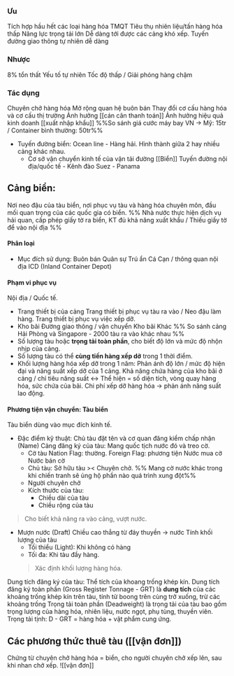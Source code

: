 ### Ưu
Tích hợp hầu hết các loại hàng hóa TMQT
Tiêu thụ nhiên liệu/tấn hàng hóa thấp
Năng lực trọng tải lớn
Dễ dàng tới được các cảng khó xếp.
Tuyến đường giao thông tự nhiên dễ dàng
### Nhược
8% tổn thất
Yếu tố tự nhiên 
Tốc độ thấp / Giải phóng hàng chậm
### Tác dụng
Chuyên chở hàng hóa
Mở rộng quan hệ buôn bán
Thay đổi cơ cấu hàng hóa và cơ cấu thị trường
Ảnh hưởng [[cán cân thanh toán]] 
Ảnh hưởng hiệu quả kinh doanh [[xuất nhập khẩu]] 
%%So sánh giá cước máy bay VN -> Mỹ: 15tr / Container bình thường: 50tr%%
- Tuyến đường biển: Ocean line - Hàng hải. Hình thành giữa 2 hay nhiều cảng khác nhau.
	- Cơ sở vận chuyển kinh tế của vận tải đường [[Biển]] 
		Tuyến đường nội địa/quốc tế - Kênh đào Suez - Panama 
## Cảng biển: 
Nơi neo đậu của tàu biển, nơi phục vụ tàu và hàng hóa chuyên môn, đầu mối quan trọng của các quốc gia có biển.
%% Nhà nước thực hiện dịch vụ hải quan, cấp phép giấy tờ ra biển, KT đủ khả năng xuất khẩu / Thiếu giấy tờ để vào nội địa %%
#### Phân loại 
- Mục đích sử dụng:
  Buôn bán
  Quân sự
  Trú ẩn
  Cá
  Cạn / thông quan nội địa ICD (Inland Container Depot)
#### Phạm vi phục vụ
Nội địa / Quốc tế.
- Trang thiết bị của cảng
	Trang thiết bị phục vụ tàu ra vào / Neo đậu làm hàng.
	Trang thiết bị phục vụ việc xếp dỡ.
- Kho bãi
	Đường giao thông / vận chuyển
	Kho bãi
	Khác
%% So sánh cảng Hải Phòng và Singapore - 2000 tàu ra vào khác nhau %%
- Số lượng tàu hoặc **trọng tải toàn phần**, cho biết độ lớn và mức độ nhộn nhịp của cảng.
- Số lượng tàu có thể **cùng tiến hàng xếp dỡ** trong 1 thời điểm.
- Khối lượng hàng hóa xếp dỡ trong 1 năm:
	Phản ánh độ lớn / mức độ hiện đại và năng suất xếp dỡ của 1 cảng.
	Khả năng chứa hàng của kho bãi ở cảng / chỉ tiêu năng suất <-> Thể hiện = số diện tích, vòng quay hàng hóa, sức chứa của bãi.
	Chi phí xếp dỡ hàng hóa -> phản ánh năng suất lao động.
#### Phương tiện vận chuyển: Tàu biển
Tàu biển dùng vào mục đích kinh tế.
- Đặc điểm kỹ thuật: 
	Chủ tàu đặt tên và cơ quan đăng kiểm chấp nhận (Name)
	Cảng đăng ký của tàu: Mang quốc tịch nước đó và treo cờ.
	- Cờ tàu
	  Nation Flag: thường.
	  Foreign Flag: phương tiện
		Nước mua cờ
		Nước bán cờ
	- Chủ tàu: Sở hữu tàu >< Chuyên chở.
	%% Mang cờ nước khác trong khi chiến tranh sẽ ủng hộ phần nào quá trình xung đột%%
	- Người chuyên chở
	- Kích thước của tàu:
		- Chiều dài của tàu
		- Chiều rộng của tàu
> Cho biết khả năng ra vào cảng, vượt nước.

- Mượn nước (Draft) 
	Chiều cao thẳng từ đáy thuyền -> nước
	Tính khối lượng của tàu
	- Tối thiểu (Light): Khi không có hàng 
	- Tối đa: Khi tàu đầy hàng.
	> Xác định khối lượng hàng hóa.

Dung tích đăng ký của tàu: Thể tích của khoang trống khép kín.
	Dung tích đăng ký toàn phần (Gross Register Tonnage - GRT) là **dung tích** của các khoảng trống khép kín trên tàu, tính từ boong trên cùng trở xuống, trừ các khoảng trống
	Trọng tải toàn phần (Deadweight) là trọng tải của tàu bao gồm trọng lượng của hàng hóa, nhiên liệu, nước ngọt, phụ tùng, thuyền viên.
	Trọng tải tịnh: D - GRT = hàng hóa + vật phẩm cung ứng.
## Các phương thức thuê tàu ([[vận đơn]])
Chứng từ chuyên chở hàng hóa = biển, cho người chuyên chở xếp lên, sau khi nhan chở xếp.
![[vận đơn]]

